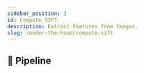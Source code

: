 ```yaml
---
sidebar_position: 3
id: Compute SIFT
description: Extract Features from Images.
slug: /under-the-hood/compute-sift
---
```


## 📝 Pipeline
